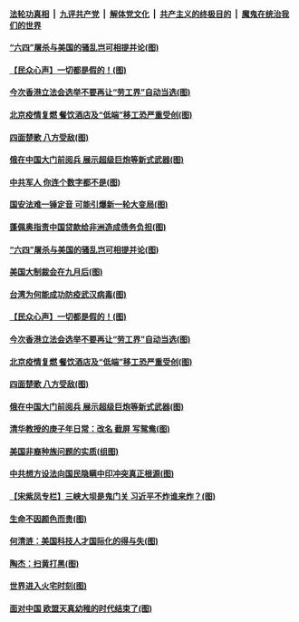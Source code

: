 ####  [法轮功真相](../../../../basic/blob/master/README.md?t=06251602) &nbsp;|&nbsp; [九评共产党](../../../../9ping.md/blob/master/README.md?t=06251602) &nbsp;|&nbsp; [解体党文化](../../../../jtdwh.md/blob/master/README.md?t=06251602)  &nbsp;|&nbsp; [共产主义的终极目的](../../../../gczydzjmd.md/blob/master/README.md?t=06251602) &nbsp;|&nbsp; [魔鬼在统治我们的世界](../../../../mgztzwmdsj.md/blob/master/README.md?t=06251602) 

#### [“六四”屠杀与美国的骚乱岂可相提并论(图)](../pages/p4/937628.md?t=06251602) 

#### [【民众心声】一切都是假的！(图)](../pages/p4/937546.md?t=06251602) 

#### [今次香港立法会选举不要再让“劳工界”自动当选(图)](../pages/p4/937452.md?t=06251602) 

#### [北京疫情复燃 餐饮酒店及“低端”移工恐严重受创(图)](../pages/p4/937494.md?t=06251602) 

#### [四面楚歌 八方受敌(图)](../pages/p4/937504.md?t=06251602) 

#### [俄在中国大门前阅兵 展示超级巨炮等新式武器(图)](../pages/p4/937492.md?t=06251602) 

#### [中共军人 你连个数字都不是(图)](../pages/p4/937635.md?t=06251602) 

#### [国安法难一锤定音 可能引爆新一轮大变局(图)](../pages/p4/937632.md?t=06251602) 

#### [蓬佩奥指责中国贷款给非洲造成债务负担(图)](../pages/p4/937631.md?t=06251602) 

#### [“六四”屠杀与美国的骚乱岂可相提并论(图)](../pages/p4/937628.md?t=06251602) 

#### [美国大制裁会在九月后(图)](../pages/p4/937630.md?t=06251602) 

#### [台湾为何能成功防疫武汉病毒(图)](../pages/p4/937627.md?t=06251602) 

#### [【民众心声】一切都是假的！(图)](../pages/p4/937546.md?t=06251602) 

#### [今次香港立法会选举不要再让“劳工界”自动当选(图)](../pages/p4/937452.md?t=06251602) 

#### [北京疫情复燃 餐饮酒店及“低端”移工恐严重受创(图)](../pages/p4/937494.md?t=06251602) 

#### [四面楚歌 八方受敌(图)](../pages/p4/937504.md?t=06251602) 

#### [俄在中国大门前阅兵 展示超级巨炮等新式武器(图)](../pages/p4/937492.md?t=06251602) 

#### [清华教授的庚子年日常：改名 截屏 写鸳鸯(图)](../pages/p4/937506.md?t=06251602) 

#### [美国非裔种族问题的实质(组图)](../pages/p4/937503.md?t=06251602) 

#### [中共想方设法向国民隐瞒中印冲突真正根源(图)](../pages/p4/937498.md?t=06251602) 

#### [【宋紫凤专栏】三峡大坝是鬼门关 习近平不炸谁来炸？(图)](../pages/p4/937481.md?t=06251602) 

#### [生命不因颜色而贵(图)](../pages/p4/937416.md?t=06251602) 

#### [何清涟：美国科技人才国际化的得与失(图)](../pages/p4/937411.md?t=06251602) 

#### [陶杰：扫黄打黑(图)](../pages/p4/937407.md?t=06251602) 

#### [世界进入火宅时刻(图)](../pages/p4/937405.md?t=06251602) 

#### [面对中国 欧盟天真幼稚的时代结束了(图)](../pages/p4/937394.md?t=06251602) 

